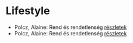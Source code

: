 # Lifestyle

- Polcz, Alaine: Rend és rendetlenség [részletek](../_details/Polcz%2C%20Alaine.md#id_1442)
- Polcz, Alaine: Rend és rendetlenség [részletek](../_details/Polcz%2C%20Alaine.md#id_1814)
